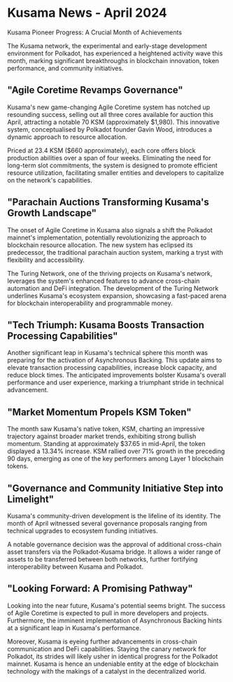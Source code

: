 # Kusama News - April 2024

Kusama Pioneer Progress: A Crucial Month of Achievements

The Kusama network, the experimental and early-stage development environment for
Polkadot, has experienced a heightened activity wave this month, marking
significant breakthroughs in blockchain innovation, token performance, and
community initiatives.

## "Agile Coretime Revamps Governance"

Kusama's new game-changing Agile Coretime system has notched up resounding
success, selling out all three cores available for auction this April,
attracting a notable 70 KSM (approximately $1,980). This innovative system,
conceptualised by Polkadot founder Gavin Wood, introduces a dynamic approach to
resource allocation.

Priced at 23.4 KSM ($660 approximately), each core offers block production
abilities over a span of four weeks. Eliminating the need for long-term slot
commitments, the system is designed to promote efficient resource utilization,
facilitating smaller entities and developers to capitalize on the network's
capabilities.

## "Parachain Auctions Transforming Kusama's Growth Landscape"

The onset of Agile Coretime in Kusama also signals a shift the Polkadot
mainnet's implementation, potentially revolutionizing the approach to blockchain
resource allocation. The new system has eclipsed its predecessor, the
traditional parachain auction system, marking a tryst with flexibility and
accessibility.

The Turing Network, one of the thriving projects on Kusama's network, leverages
the system's enhanced features to advance cross-chain automation and DeFi
integration. The development of the Turing Network underlines Kusama's ecosystem
expansion, showcasing a fast-paced arena for blockchain interoperability and
programmable money.

## "Tech Triumph: Kusama Boosts Transaction Processing Capabilities"

Another significant leap in Kusama's technical sphere this month was preparing
for the activation of Asynchronous Backing. This update aims to elevate
transaction processing capabilities, increase block capacity, and reduce block
times. The anticipated improvements bolster Kusama's overall performance and
user experience, marking a triumphant stride in technical advancement.

## "Market Momentum Propels KSM Token"

The month saw Kusama's native token, KSM, charting an impressive trajectory
against broader market trends, exhibiting strong bullish momentum. Standing at
approximately $37.65 in mid-April, the token displayed a 13.34% increase. KSM
rallied over 71% growth in the preceding 90 days, emerging as one of the key
performers among Layer 1 blockchain tokens.

## "Governance and Community Initiative Step into Limelight"

Kusama's community-driven development is the lifeline of its identity. The month
of April witnessed several governance proposals ranging from technical upgrades
to ecosystem funding initiatives.

A notable governance decision was the approval of additional cross-chain asset
transfers via the Polkadot-Kusama bridge. It allows a wider range of assets to
be transferred between both networks, further fortifying interoperability
between Kusama and Polkadot.

## "Looking Forward: A Promising Pathway"

Looking into the near future, Kusama's potential seems bright. The success of
Agile Coretime is expected to pull in more developers and projects. Furthermore,
the imminent implementation of Asynchronous Backing hints at a significant leap
in Kusama's performance.

Moreover, Kusama is eyeing further advancements in cross-chain communication and
DeFi capabilities. Staying the canary network for Polkadot, its strides will
likely usher in identical progress for the Polkadot mainnet. Kusama is hence an
undeniable entity at the edge of blockchain technology with the makings of a
catalyst in the decentralized world.
